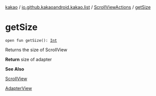 [kakao](../../index.md) / [io.github.kakaoandroid.kakao.list](../index.md) / [ScrollViewActions](index.md) / [getSize](./get-size.md)

# getSize

`open fun getSize(): `[`Int`](https://kotlinlang.org/api/latest/jvm/stdlib/kotlin/-int/index.html)

Returns the size of ScrollView

**Return**
size of adapter

**See Also**

[ScrollView](https://developer.android.com/reference/android/widget/ScrollView.html)

[AdapterView](https://developer.android.com/reference/android/widget/AdapterView.html)

